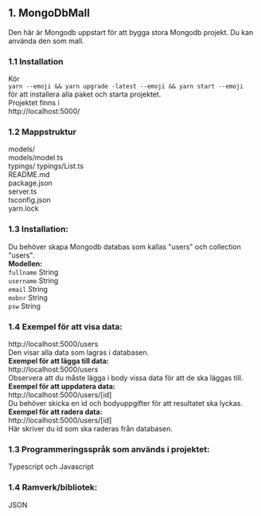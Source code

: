 ## 1. MongoDbMall

Den här är Mongodb uppstart för att bygga stora Mongodb projekt. Du kan använda den som mall.

### 1.1 Installation

Kör <br />
`yarn --emoji && yarn upgrade -latest --emoji && yarn start --emoji` <br>
för att installera alla paket och starta projektet.
<br />
Projektet finns i <br />
http://localhost:5000/ <br />

### 1.2 Mappstruktur

models/ <br />
models/model.ts <br />
typings/
typings/List.ts <br />
README.md <br />
package.json <br />
server.ts <br />
tsconfig.json <br />
yarn.lock <br />

### 1.3 Installation:

Du behöver skapa Mongodb databas som kallas "users" och collection "users". <br />
**Modellen:**<br />
`fullname` String <br />
`username` String <br />
`email` String <br />
`mobnr` String<br />
`psw` String <br />

### 1.4 Exempel för att visa data:

http://localhost:5000/users <br />
Den visar alla data som lagras i databasen.<br />
**Exempel för att lägga till data:**<br />
http://localhost:5000/users <br />
Observera att du måste lägga i body vissa data för att de ska läggas till. <br />
**Exempel för att uppdatera data:**<br />
http://localhost:5000/users/[id] <br />
Du behöver skicka en id och bodyuppgifter för att resultatet ska lyckas.<br />
**Exempel för att radera data:**<br />
http://localhost:5000/users/[id] <br />
Här skriver du id som ska raderas från databasen. <br />

### 1.3 Programmeringsspråk som används i projektet:

Typescript och Javascript<br />

### 1.4 Ramverk/bibliotek:

JSON <br />
